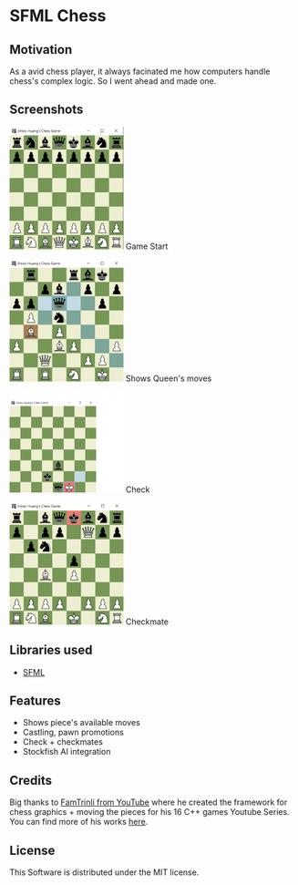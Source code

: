 # SFML Chess
## Motivation

As a avid chess player, it always facinated me how computers handle chess's complex logic. So I went ahead and made one.

## Screenshots

![Game start](images/screenshot1.png) 
Game Start

![Queen's available moves](images/screenshot2.png) 
Shows Queen's moves

![Check](images/screenshot3.png) 
Check

![Checkmate](images/screenshot5.png) 
Checkmate



## Libraries used

- [SFML](https://www.sfml-dev.org/index.php)

## Features

- Shows piece's available moves
- Castling, pawn promotions
- Check + checkmates
- Stockfish AI integration

## Credits

Big thanks to [FamTrinli from YouTube](https://www.youtube.com/watch?v=_4EuZI8Q8cs&ab_channel=FamTrinli) where he created the framework for chess graphics + moving the pieces for his 16 C++ games Youtube Series. You can find more of his works [here](https://www.youtube.com/channel/UCC7qpnId5RIQruKDJOt2exw).

## License 

This Software is distributed under the MIT license.
